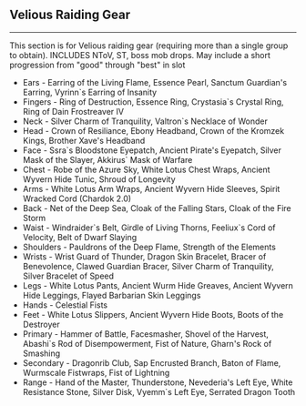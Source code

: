 ## Velious Raiding Gear

---
This section is for Velious raiding gear (requiring more than a single group to obtain). INCLUDES NToV, ST, boss mob drops. May include a short progression from "good" through "best" in slot

* Ears - Earring of the Living Flame, Essence Pearl, Sanctum Guardian's Earring, Vyrinn`s Earring of Insanity
* Fingers - Ring of Destruction, Essence Ring, Crystasia`s Crystal Ring, Ring of Dain Frostreaver IV
* Neck - Silver Charm of Tranquility, Valtron`s Necklace of Wonder
* Head - Crown of Resiliance, Ebony Headband, Crown of the Kromzek Kings, Brother Xave's Headband
* Face - Ssra\`s Bloodstone Eyepatch, Ancient Pirate's Eyepatch, Silver Mask of the Slayer, Akkirus` Mask of Warfare
* Chest - Robe of the Azure Sky, White Lotus Chest Wraps, Ancient Wyvern Hide Tunic, Shroud of Longevity
* Arms - White Lotus Arm Wraps, Ancient Wyvern Hide Sleeves, Spirit Wracked Cord (Chardok 2.0)
* Back - Net of the Deep Sea, Cloak of the Falling Stars, Cloak of the Fire Storm
* Waist - Windraider\`s Belt, Girdle of Living Thorns, Feeliux`s Cord of Velocity, Belt of Dwarf Slaying
* Shoulders - Pauldrons of the Deep Flame, Strength of the Elements
* Wrists - Wrist Guard of Thunder, Dragon Skin Bracelet, Bracer of Benevolence, Clawed Guardian Bracer, Silver Charm of Tranquility, Silver Bracelet of Speed
* Legs - White Lotus Pants, Ancient Wurm Hide Greaves, Ancient Wyvern Hide Leggings, Flayed Barbarian Skin Leggings
* Hands - Celestial Fists
* Feet - White Lotus Slippers, Ancient Wyvern Hide Boots, Boots of the Destroyer
* Primary - Hammer of Battle, Facesmasher, Shovel of the Harvest, Abashi`s Rod of Disempowerment, Fist of Nature, Gharn's Rock of Smashing
* Secondary - Dragonrib Club, Sap Encrusted Branch, Baton of Flame, Wurmscale Fistwraps, Fist of Lightning
* Range - Hand of the Master, Thunderstone, Nevederia's Left Eye, White Resistance Stone, Silver Disk, Vyemm`s Left Eye, Serrated Dragon Tooth
